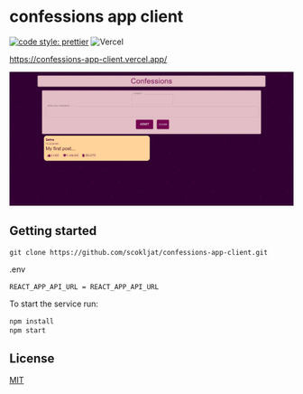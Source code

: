 # confessions app client

[![code style: prettier](https://img.shields.io/badge/code_style-prettier-ff69b4.svg?style=flat-square)](https://github.com/prettier/prettier)
![Vercel](https://img.shields.io/badge/Vercel-000000?style=for-the-badge&logo=vercel&logoColor=white)

https://confessions-app-client.vercel.app/

![Screenshot](images/screenshot.png)

## Getting started

```
git clone https://github.com/scokljat/confessions-app-client.git
```

.env

    REACT_APP_API_URL = REACT_APP_API_URL

To start the service run:

```
npm install
npm start
```

## License

[MIT](LICENSE)
